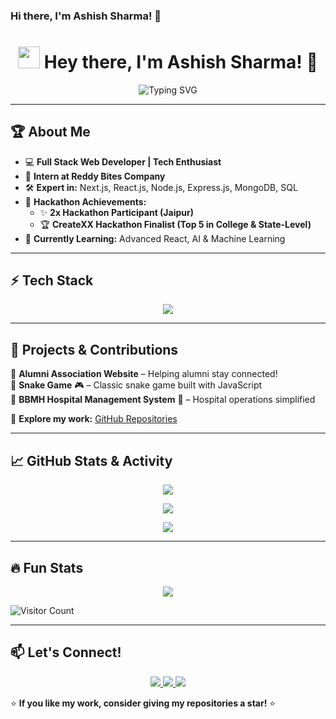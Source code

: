 ### Hi there, I'm **Ashish Sharma**! 👋
<h1 align="center">
  <img src="https://media.giphy.com/media/hvRJCLFzcasrR4ia7z/giphy.gif" width="35px"> Hey there, I'm Ashish Sharma! 🚀
</h1>

<p align="center">
  <img src="https://readme-typing-svg.herokuapp.com?font=Fira+Code&duration=2000&pause=1000&color=F7B801&center=true&vCenter=true&width=500&height=50&lines=Full+Stack+Developer;Problem+Solver;Hackathon+Enthusiast;Tech+Explorer" alt="Typing SVG" />
</p>

---

## 🏆 **About Me**
- 💻 **Full Stack Web Developer | Tech Enthusiast**
- 🚀 **Intern at Reddy Bites Company**
- 🛠️ **Expert in:** Next.js, React.js, Node.js, Express.js, MongoDB, SQL
- 🏅 **Hackathon Achievements:**
  - ✨ **2x Hackathon Participant (Jaipur)**
  - 🏆 **CreateXX Hackathon Finalist (Top 5 in College & State-Level)**  
- 🌱 **Currently Learning:** Advanced React, AI & Machine Learning  

---

## ⚡ **Tech Stack**
<p align="center">
  <img src="https://skillicons.dev/icons?i=html,css,js,react,nextjs,nodejs,express,mongodb,sql,git,github,vscode" />
</p>

---

## 🚀 **Projects & Contributions**
🔹 **Alumni Association Website** – Helping alumni stay connected!  
🔹 **Snake Game** 🎮 – Classic snake game built with JavaScript  
🔹 **BBMH Hospital Management System** 🏥 – Hospital operations simplified  

📌 **Explore my work:** [GitHub Repositories](https://github.com/ashish1332005?tab=repositories)  

---

## 📈 **GitHub Stats & Activity**
<p align="center">
  <img src="https://github-readme-streak-stats.herokuapp.com/?user=ashish1332005&theme=tokyonight" />
</p>

<p align="center">
  <img src="https://github-readme-stats.vercel.app/api?username=ashish1332005&show_icons=true&theme=radical" />
</p>

<p align="center">
  <img src="https://github-readme-stats.vercel.app/api/top-langs/?username=ashish1332005&layout=compact&theme=radical" />
</p>

---

## 🔥 **Fun Stats**
<p align="center">
  <img src="https://github-profile-trophy.vercel.app/?username=ashish1332005&theme=radical&margin-w=10&row=1" />
</p>

![Visitor Count](https://komarev.com/ghpvc/?username=ashish1332005&color=brightgreen)

---

## 📫 **Let's Connect!**
<p align="center">
  <a href="mailto:ashishsharma01710171@gmail.com">
    <img src="https://img.shields.io/badge/Email-ashishsharma01710171@gmail.com-red?style=for-the-badge&logo=gmail&logoColor=white" />
  </a>
  <a href="https://www.linkedin.com/in/ashish-sharma">
    <img src="https://img.shields.io/badge/LinkedIn-Ashish%20Sharma-blue?style=for-the-badge&logo=linkedin" />
  </a>
  <a href="https://github.com/ashish1332005">
    <img src="https://img.shields.io/badge/GitHub-ashish1332005-black?style=for-the-badge&logo=github" />
  </a>
</p>

⭐ **If you like my work, consider giving my repositories a star!** ⭐

